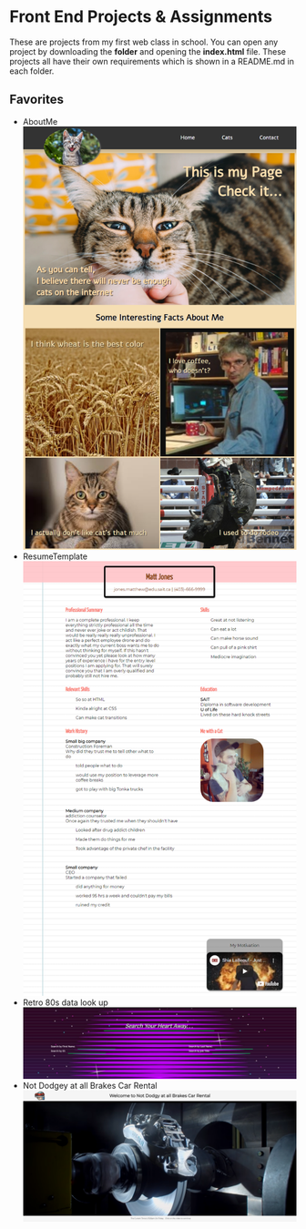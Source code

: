 # Front End Projects & Assignments

These are projects from my first web class in school. You can open any project by downloading the **folder** and opening the **index.html** file. These projects all have their own requirements which is shown in a README.md in each folder.

## Favorites

- AboutMe
![Aboutme](https://github.com/Code-Jones/Web_Front_End/blob/Master/images/aboutme.png)
- ResumeTemplate
![ResumeTemplate](https://github.com/Code-Jones/Web_Front_End/blob/Master/images/resume.png)
- Retro 80s data look up
![Retro data](https://github.com/Code-Jones/Web_Front_End/blob/Master/images/retro.png)
- Not Dodgey at all Brakes Car Rental
![Dodgey Brakes](https://github.com/Code-Jones/Web_Front_End/blob/Master/images/brakes.png)
